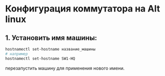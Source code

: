 # Конфигурация коммутатора на Alt linux

## 1. Установить имя машины:
```bash
hostnamectl set-hostname название_машины
# например
hostnamectl set-hostname SW1-HQ
```
перезапустить машину для применения нового имени.

